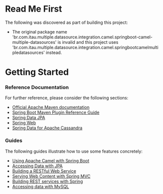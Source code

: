 # Read Me First
The following was discovered as part of building this project:

* The original package name 'br.com.itau.multiple.datasource.integration.camel.springboot-camel-multiple-datasources' is invalid and this project uses 'br.com.itau.multiple.datasource.integration.camel.springbootcamelmultipledatasources' instead.

# Getting Started

### Reference Documentation
For further reference, please consider the following sections:

* [Official Apache Maven documentation](https://maven.apache.org/guides/index.html)
* [Spring Boot Maven Plugin Reference Guide](https://docs.spring.io/spring-boot/docs/2.2.6.RELEASE/maven-plugin/)
* [Spring Data JPA](https://docs.spring.io/spring-boot/docs/2.2.6.RELEASE/reference/htmlsingle/#boot-features-jpa-and-spring-data)
* [Spring Web](https://docs.spring.io/spring-boot/docs/2.2.6.RELEASE/reference/htmlsingle/#boot-features-developing-web-applications)
* [Spring Data for Apache Cassandra](https://docs.spring.io/spring-boot/docs/2.2.6.RELEASE/reference/htmlsingle/#boot-features-cassandra)

### Guides
The following guides illustrate how to use some features concretely:

* [Using Apache Camel with Spring Boot](https://camel.apache.org/spring-boot)
* [Accessing Data with JPA](https://spring.io/guides/gs/accessing-data-jpa/)
* [Building a RESTful Web Service](https://spring.io/guides/gs/rest-service/)
* [Serving Web Content with Spring MVC](https://spring.io/guides/gs/serving-web-content/)
* [Building REST services with Spring](https://spring.io/guides/tutorials/bookmarks/)
* [Accessing data with MySQL](https://spring.io/guides/gs/accessing-data-mysql/)

